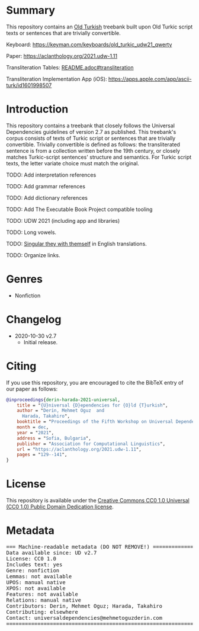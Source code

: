 # Summary
This repository contains an [Old Turkish](https://iso639-3.sil.org/code/otk) treebank built upon Old Turkic script texts or sentences that are trivially convertible.

Keyboard: https://keyman.com/keyboards/old_turkic_udw21_qwerty

Paper: https://aclanthology.org/2021.udw-1.11

Transliteration Tables: [README.adoc#transliteration](https://github.com/mehmetoguzderin/UD_Old_Turkish/tree/dev/not-to-release#transliteration)

Transliteration Implementation App (iOS): https://apps.apple.com/app/ascii-turk/id1601998507

# Introduction
This repository contains a treebank that closely follows the Universal Dependencies guidelines of version 2.7 as published.
This treebank's corpus consists of texts of Turkic script or sentences that are trivially convertible. Trivially
convertible is defined as follows: the transliterated sentence is from a collection written before the
19th century, or closely matches Turkic-script sentences' structure and semantics. For Turkic
script texts, the letter variate choice must match the original.

TODO: Add interpretation references

TODO: Add grammar references

TODO: Add dictionary references

TODO: Add The Executable Book Project compatible tooling

TODO: UDW 2021 (including app and libraries)

TODO: Long vowels.

TODO: [Singular they with themself](https://apastyle.apa.org/style-grammar-guidelines/grammar/singular-they) in English translations.

TODO: Organize links.

# Genres
* Nonfiction


# Changelog
* 2020-10-30 v2.7
  * Initial release.


# Citing
If you use this repository, you are encouraged to cite the BibTeX entry of our paper as follows:
```BibTeX
@inproceedings{derin-harada-2021-universal,
    title = "{U}niversal {D}ependencies for {O}ld {T}urkish",
    author = "Derin, Mehmet Oguz  and
      Harada, Takahiro",
    booktitle = "Proceedings of the Fifth Workshop on Universal Dependencies (UDW, SyntaxFest 2021)",
    month = dec,
    year = "2021",
    address = "Sofia, Bulgaria",
    publisher = "Association for Computational Linguistics",
    url = "https://aclanthology.org/2021.udw-1.11",
    pages = "129--141",
}
```


# License
This repository is available under the
[Creative Commons CC0 1.0 Universal (CC0 1.0) Public Domain Dedication license](https://creativecommons.org/publicdomain/zero/1.0/).


# Metadata
<pre>
=== Machine-readable metadata (DO NOT REMOVE!) ================================
Data available since: UD v2.7
License: CC0 1.0
Includes text: yes
Genre: nonfiction
Lemmas: not available
UPOS: manual native
XPOS: not available
Features: not available
Relations: manual native
Contributors: Derin, Mehmet Oguz; Harada, Takahiro
Contributing: elsewhere
Contact: universaldependencies@mehmetoguzderin.com
===============================================================================
</pre>
